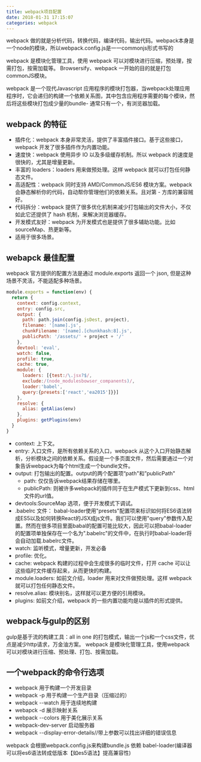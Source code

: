 ```yaml
---
title: webpack项目配置
date: 2018-01-31 17:15:07
categories: webpack
---
```

webpack 做的就是分析代码，转换代码，编译代码，输出代码。webpack本身是一个node的模块，所以webpack.config.js是一一commonjs形式书写的


webpack 是模块化管理工具，使用 webpack 可以对模块进行压缩，预处理，按需打包，按需加载等。
Browsersify、webpack 一开始的目的就是打包commonJS模块。

webpack 是一个现代Javascript 应用程序的模块打包器，当webpack处理应用程序时，它会递归的构建一个依赖关系图，其中包含应用程序需要的每个模块，然后将这些模块打包成少量的bundle- 通常只有一个，有浏览器加载。

<!--more-->

## webpack 的特征

* 插件化：webpack 本身非常灵活，提供了丰富插件接口。基于这些接口，webpack 开发了很多插件作为内置功能。
* 速度快：webpack 使用异步 IO 以及多级缓存机制。所以 webpack 的速度是很快的，尤其是增量更新。
* 丰富的 loaders：loaders 用来做预处理。这样 webpack 就可以打包任何静态文件。
* 高适配性：webpack 同时支持 AMD/CommonJS/ES6 模块方案。webpack 会静态解析你的代码，自动帮你管理他们的依赖关系。且对第 - 方库的兼容贼好。
* 代码拆分：webpack 提供了很多优化机制来减少打包输出的文件大小，不仅如此它还提供了 hash 机制，来解决浏览器缓存。
* 开发模式友好：webpack 为开发模式也是提供了很多辅助功能。比如 sourceMap、热更新等。
* 适用于很多场景。

## webapck 最佳配置

webpack 官方提供的配置方法是通过 module.exports 返回一个 json, 但是这种场景不灵活，不能适配多种场景。

```javascript
module.exports = function(env) {
  return {
    context: config.context,
    entry: config.src,
    output: {
      path: path.join(config.jsDest, project),
      filename: '[name].js',
      chunkFilename: '[name].[chunkhash:8].js',
      publicPath: '/assets/' + project + '/'
    },
    devtool: 'eval',
    watch: false,
    profile: true,
    cache: true,
    module: {
      loaders: [{test:/\.jsx?$/,
      exclude:/(node_modulesbowser_companents)/,
      loader:'babel',
      query:{presets:['react','ea2015']}}]
    },
    resolve: {
      alias: getAlias(env)
    },
    plugins: getPlugins(env)
  }
}
```

* context: 上下文。
* entry: 入口文件，是所有依赖关系的入口，webpack 从这个入口开始静态解析，分析模块之间的依赖关系。假设是一个多页面文件，然后需要通过一个对象告诉webpack为每个html生成一个bundle文件。
* output: 打包输出的配置。output的两个配置项“path"和”publicPath"
  - path: 仅仅告诉webpack结果存储在哪里。
  - publicPath: 则被许多webpack的插件同于在生产模式下更新到css、html文件的url值。
* devtools:SourceMap 选项，便于开发模式下调试。
* .babelrc 文件： babal-loader使用"presets"配置项来标识如何将ES6语法转成ES5以及如何转换React的JSX成js文件。我们可以使用"query"参数传入配置。然而在很多项目里面babal的配置可能比较大，因此可以把babal-loader的配置项单独保存在一个名为".babelrc"的文件中，在执行时babal-loader将会自动加载.babelrc文件。
* watch: 监听模式，增量更新，开发必备
* profile: 优化。
* cache: webpack 构建的过程中会生成很多的临时文件，打开 cache 可以让这些临时文件缓存起来，从而更快的构建。
* module.loaders: 如前文介绍，loader 用来对文件做预处理。这样 webpack 就可以打包任何静态文件。
* resolve.alias: 模块别名，这样就可以更方便的引用模块。
* plugins: 如前文介绍，webpack 的一些内置功能均是以插件的形式提供。

## webpack与gulp的区别
gulp是基于流的构建工具：all in one 的打包模式，输出一个js和一个css文件，优点是减少http请求，万金油方案。
webpack 是模块化管理工具，使用webpack可以对模块进行压缩、预处理、打包、按需加载。

## 一个webpack的命令行选项
- webpack 用于构建一个开发目录
- webpack -p 用于构建一个生产目录（压缩过的）
- webpack --watch 用于连续地构建
- webapck -d 展示映射关系
- webpack --colors 用于美化展示关系
- webpack-dev-server 启动服务器
- webpack --display-error-details//带上参数可以找出详细的错误信息

webpack 会根据webpack.config.js来构建bundle.js
依赖  babel-loader(编译器可以将es6语法转成低版本【如es5语法】提高兼容性)